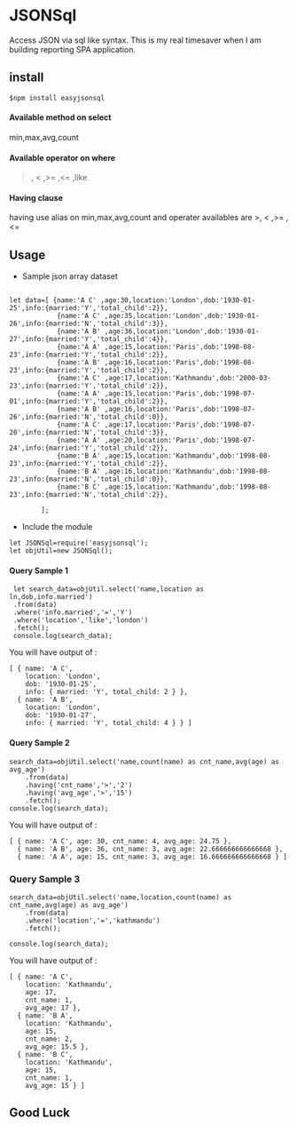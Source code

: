 # JSONSql
Access JSON via sql like syntax. This is my real timesaver
 when I am building reporting SPA application.

## install
```
$npm install easyjsonsql
```
#### Available method on select
min,max,avg,count

#### Available operator on where
>, < ,>= ,<= ,like

#### Having clause
having use alias on min,max,avg,count and operater availables are >, < ,>= ,<=  


## Usage

* Sample json array dataset
```

let data=[ {name:'A C' ,age:30,location:'London',dob:'1930-01-25',info:{married:'Y','total_child':2}},
            {name:'A C' ,age:35,location:'London',dob:'1930-01-26',info:{married:'N','total_child':3}},
            {name:'A B' ,age:36,location:'London',dob:'1930-01-27',info:{married:'Y','total_child':4}},
            {name:'A A' ,age:15,location:'Paris',dob:'1998-08-23',info:{married:'Y','total_child':2}},
            {name:'A B' ,age:16,location:'Paris',dob:'1998-08-23',info:{married:'Y','total_child':2}},
            {name:'A C' ,age:17,location:'Kathmandu',dob:'2000-03-23',info:{married:'Y','total_child':2}},
            {name:'A A' ,age:15,location:'Paris',dob:'1998-07-01',info:{married:'Y','total_child':2}},
            {name:'A B' ,age:16,location:'Paris',dob:'1998-07-26',info:{married:'N','total_child':0}},
            {name:'A C' ,age:17,location:'Paris',dob:'1998-07-20',info:{married:'N','total_child':3}},
            {name:'A A' ,age:20,location:'Paris',dob:'1998-07-24',info:{married:'Y','total_child':2}},
            {name:'B A' ,age:15,location:'Kathmandu',dob:'1998-08-23',info:{married:'Y','total_child':2}},
            {name:'B A' ,age:16,location:'Kathmandu',dob:'1998-08-23',info:{married:'N','total_child':0}},
            {name:'B C' ,age:15,location:'Kathmandu',dob:'1998-08-23',info:{married:'N','total_child':2}},

        ];
```

* Include the module
```
let JSONSql=require('easyjsonsql');
let objUtil=new JSONSql();
```

 
 ####  Query Sample 1 
 
```  
 let search_data=objUtil.select('name,location as ln,dob,info.married')
 .from(data)
 .where('info.married','=','Y')
 .where('location','like','london')
 .fetch();
 console.log(search_data);
```
You will have output of :
```
[ { name: 'A C',
    location: 'London',
    dob: '1930-01-25',
    info: { married: 'Y', total_child: 2 } },
  { name: 'A B',
    location: 'London',
    dob: '1930-01-27',
    info: { married: 'Y', total_child: 4 } } ]

```
####  Query Sample 2
```
search_data=objUtil.select('name,count(name) as cnt_name,avg(age) as avg_age')
    .from(data)
    .having('cnt_name','>','2')
    .having('avg_age','>','15')
    .fetch();
console.log(search_data);
```
You will have output of :
```
[ { name: 'A C', age: 30, cnt_name: 4, avg_age: 24.75 },
  { name: 'A B', age: 36, cnt_name: 3, avg_age: 22.666666666666668 },
  { name: 'A A', age: 15, cnt_name: 3, avg_age: 16.666666666666668 } ]

```
### Query Sample 3
```
search_data=objUtil.select('name,location,count(name) as cnt_name,avg(age) as avg_age')
    .from(data)
    .where('location','=','kathmandu')
    .fetch();

console.log(search_data);

```
You will have output of :
```
[ { name: 'A C',
    location: 'Kathmandu',
    age: 17,
    cnt_name: 1,
    avg_age: 17 },
  { name: 'B A',
    location: 'Kathmandu',
    age: 15,
    cnt_name: 2,
    avg_age: 15.5 },
  { name: 'B C',
    location: 'Kathmandu',
    age: 15,
    cnt_name: 1,
    avg_age: 15 } ]

```





## Good Luck